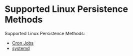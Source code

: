 # Supported Linux Persistence Methods

Supported Linux Persistence Methods:

* [Cron Jobs](./cronjobs.md)
* [systemd](./systemd.md)